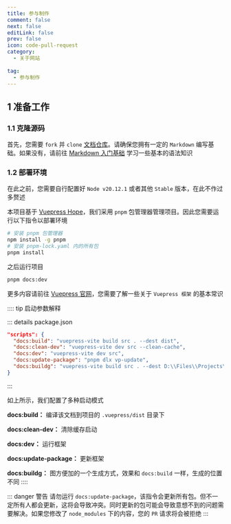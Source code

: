```yaml
---
title: 参与制作
comment: false
next: false
editLink: false
prev: false
icon: code-pull-request
category:
  - 关于网站
  
tag:
  - 参与制作
---
```


## 1 准备工作

### 1.1 克隆源码

首先，您需要 `fork` 并 `clone` [文档仓库](https://github.com/lazydog28/ZZZ)。请确保您拥有一定的 `Markdown` 编写基础。如果没有，请前往 [Markdown 入门基础](https://markdown.com.cn/intro.html) 学习一些基本的语法知识


### 1.2 部署环境

在此之前，您需要自行配置好 `Node v20.12.1` 或者其他 `Stable` 版本，在此不作过多赘述

本项目基于 [Vuepress Hope](https://github.com/vuepress-theme-hope/vuepress-theme-hope)，我们采用 `pnpm` 包管理器管理项目。因此您需要运行以下指令以部署环境

```bash
# 安装 pnpm 包管理器
npm install -g pnpm
# 安装 pnpm-lock.yaml 内的所有包
pnpm install
```

之后运行项目

```bash
pnpm docs:dev
```
更多内容请前往 [Vuepress 官网](https://vuepress.vuejs.org/zh/)，您需要了解一些关于 `Vuepress 框架` 的基本常识

:::: tip 启动参数解释

::: details package.json
```json
"scripts": {
  "docs:build": "vuepress-vite build src . --dest dist",
  "docs:clean-dev": "vuepress-vite dev src --clean-cache",
  "docs:dev": "vuepress-vite dev src",
  "docs:update-package": "pnpm dlx vp-update",
  "docs:buildg": "vuepress-vite build src . --dest D:\\Files\\Projects\\Github\\ZonelessZoneZeroDocument\\dist"
}
```
:::

如上所示，我们配置了多种启动模式

**docs:build：** 编译该文档到项目的 `.vuepress/dist` 目录下

**docs:clean-dev：** 清除缓存启动

**docs:dev：** 运行框架

**docs:update-package：** 更新框架

**docs:buildg：** 图方便加的一个生成方式，效果和 `docs:build` 一样，生成的位置不同
::::

::: danger 警告
请勿运行 `docs:update-package`，该指令会更新所有包。但不一定所有人都会更新，这将会导致冲突。同时更新的包可能会导致意想不到的问题需要解决。如果您修改了 `node_modules` 下的内容，您的 `PR` 请求将会被拒绝
:::
